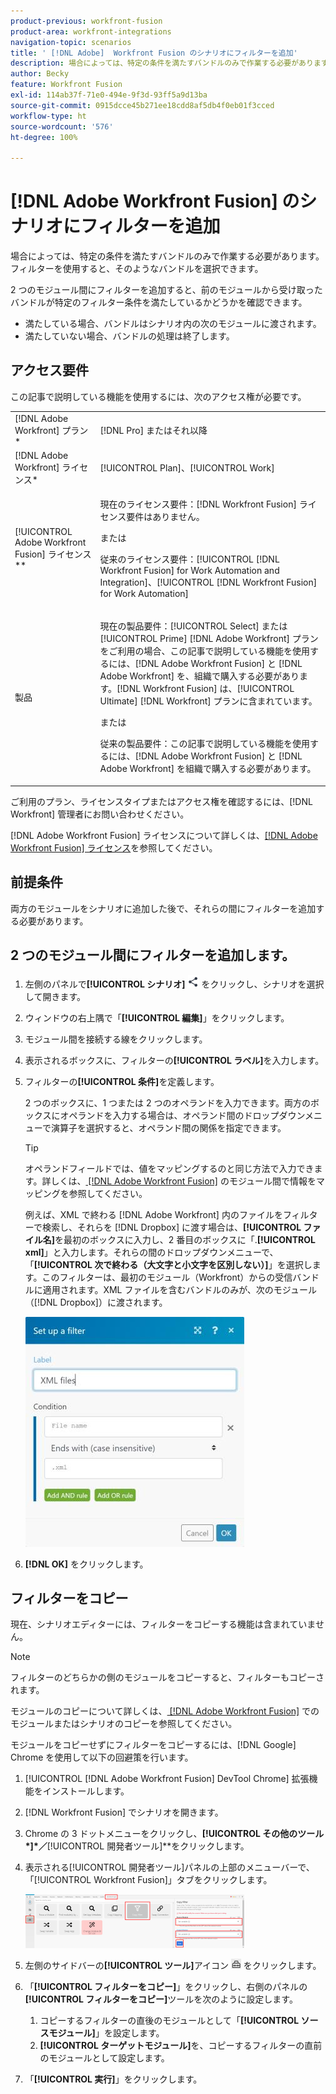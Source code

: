 ```yaml
---
product-previous: workfront-fusion
product-area: workfront-integrations
navigation-topic: scenarios
title: ' [!DNL Adobe]  Workfront Fusion のシナリオにフィルターを追加'
description: 場合によっては、特定の条件を満たすバンドルのみで作業する必要があります。フィルターを使用すると、そのようなバンドルを選択できます。
author: Becky
feature: Workfront Fusion
exl-id: 114ab37f-71e0-494e-9f3d-93ff5a9d13ba
source-git-commit: 0915dcce45b271ee18cdd8af5db4f0eb01f3cced
workflow-type: ht
source-wordcount: '576'
ht-degree: 100%

---
```


# [!DNL Adobe Workfront Fusion] のシナリオにフィルターを追加

場合によっては、特定の条件を満たすバンドルのみで作業する必要があります。フィルターを使用すると、そのようなバンドルを選択できます。

<!--

For example, you could create a scenario with the [!UICONTROL Watch records] trigger for [!DNL Salesforce] to capture only records containing a specific word written by a specific author.

-->

2 つのモジュール間にフィルターを追加すると、前のモジュールから受け取ったバンドルが特定のフィルター条件を満たしているかどうかを確認できます。

* 満たしている場合、バンドルはシナリオ内の次のモジュールに渡されます。
* 満たしていない場合、バンドルの処理は終了します。

## アクセス要件

この記事で説明している機能を使用するには、次のアクセス権が必要です。

<table style="table-layout:auto">
 <col> 
 <col> 
 <tbody> 
  <tr> 
    <td role="rowheader">[!DNL Adobe Workfront] プラン*</td> 
   <td> <p>[!DNL Pro] またはそれ以降</p> </td> 
  </tr> 
  <tr data-mc-conditions=""> 
   <td role="rowheader">[!DNL Adobe Workfront] ライセンス*</td> 
   <td> <p>[!UICONTROL Plan]、[!UICONTROL Work]</p> </td> 
  </tr> 
  <tr> 
   <td role="rowheader">[!UICONTROL Adobe Workfront Fusion] ライセンス**</td> 
  <td>
   <p>現在のライセンス要件：[!DNL Workfront Fusion] ライセンス要件はありません。</p>
   <p>または</p>
   <p>従来のライセンス要件：[!UICONTROL [!DNL Workfront Fusion] for Work Automation and Integration]、[!UICONTROL [!DNL Workfront Fusion] for Work Automation]</p>
   </td>    </tr> 
  </tr> 
  <tr> 
   <td role="rowheader">製品</td> 
   <td>
   <p>現在の製品要件：[!UICONTROL Select] または [!UICONTROL Prime] [!DNL Adobe Workfront] プランをご利用の場合、この記事で説明している機能を使用するには、[!DNL Adobe Workfront Fusion] と [!DNL Adobe Workfront] を、組織で購入する必要があります。[!DNL Workfront Fusion] は、[!UICONTROL Ultimate] [!DNL Workfront] プランに含まれています。</p>
   <p>または</p>
   <p>従来の製品要件：この記事で説明している機能を使用するには、[!DNL Adobe Workfront Fusion] と [!DNL Adobe Workfront] を組織で購入する必要があります。</p>
   </td> 
  </tr> 
 </tbody> 
</table>

ご利用のプラン、ライセンスタイプまたはアクセス権を確認するには、[!DNL Workfront] 管理者にお問い合わせください。

[!DNL Adobe Workfront Fusion] ライセンスについて詳しくは、[[!DNL Adobe Workfront Fusion]  ライセンス](../../workfront-fusion/get-started/license-automation-vs-integration.md)を参照してください。

## 前提条件

両方のモジュールをシナリオに追加した後で、それらの間にフィルターを追加する必要があります。

## 2 つのモジュール間にフィルターを追加します。

1. 左側のパネルで&#x200B;**[!UICONTROL シナリオ]** ![](assets/scenarios-icon.png) をクリックし、シナリオを選択して開きます。
1. ウィンドウの右上隅で「**[!UICONTROL 編集]**」をクリックします。
1. モジュール間を接続する線をクリックします。
1. 表示されるボックスに、フィルターの&#x200B;**[!UICONTROL ラベル]**&#x200B;を入力します。
1. フィルターの&#x200B;**[!UICONTROL 条件]**&#x200B;を定義します。

   2 つのボックスに、1 つまたは 2 つのオペランドを入力できます。両方のボックスにオペランドを入力する場合は、オペランド間のドロップダウンメニューで演算子を選択すると、オペランド間の関係を指定できます。

   >[!TIP]
   >
   >オペランドフィールドでは、値をマッピングするのと同じ方法で入力できます。詳しくは、[ [!DNL Adobe Workfront Fusion]](../../workfront-fusion/mapping/map-information-between-modules.md) のモジュール間で情報をマッピングを参照してください。

   例えば、XML で終わる [!DNL Adobe Workfront] 内のファイルをフィルターで検索し、それらを [!DNL Dropbox] に渡す場合は、**[!UICONTROL ファイル名]**&#x200B;を最初のボックスに入力し、2 番目のボックスに「.**[!UICONTROL xml]**」と入力します。それらの間のドロップダウンメニューで、「**[!UICONTROL 次で終わる（大文字と小文字を区別しない）]**」を選択します。このフィルターは、最初のモジュール（Workfront）からの受信バンドルに適用されます。XML ファイルを含むバンドルのみが、次のモジュール（[!DNL Dropbox]）に渡されます。

   ![](assets/set-up-filter-box-350x368.jpg)

1. **[!DNL OK]** をクリックします。

## フィルターをコピー

現在、シナリオエディターには、フィルターをコピーする機能は含まれていません。

>[!NOTE]
>
>フィルターのどちらかの側のモジュールをコピーすると、フィルターもコピーされます。
>
>モジュールのコピーについて詳しくは、[ [!DNL Adobe Workfront Fusion]](../../workfront-fusion/scenarios/copy-modules-or-scenarios.md) でのモジュールまたはシナリオのコピーを参照してください。

モジュールをコピーせずにフィルターをコピーするには、[!DNL Google] Chrome を使用して以下の回避策を行います。

1. [!UICONTROL [!DNL Adobe Workfront Fusion] DevTool Chrome] 拡張機能をインストールします。
1. [!DNL Workfront Fusion] でシナリオを開きます。
1. Chrome の 3 ドットメニューをクリックし、**[!UICONTROL その他のツール*]*／**[!UICONTROL 開発者ツール]**&#x200B;をクリックします。

1. 表示される[!UICONTROL 開発者ツール]パネルの上部のメニューバーで、「[!UICONTROL Workfront Fusion]」タブをクリックします。

   ![](assets/copy-a-filter-350x174.png)

1. 左側のサイドバーの&#x200B;**[!UICONTROL ツール]**&#x200B;アイコン ![](assets/devtools-tools-icon.png) をクリックします。

1. 「**[!UICONTROL フィルターをコピー]**」をクリックし、右側のパネルの&#x200B;**[!UICONTROL フィルターをコピー]**&#x200B;ツールを次のように設定します。

   1. コピーするフィルターの直後のモジュールとして「**[!UICONTROL ソースモジュール]**」を設定します。
   1. **[!UICONTROL ターゲットモジュール]**&#x200B;を、コピーするフィルターの直前のモジュールとして設定します。

1. 「**[!UICONTROL 実行]**」をクリックします。
